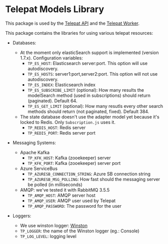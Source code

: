 # Telepat Models Library

This package is used by the [Telepat API](https://github.com/telepat-io/telepat-api) and the [Telepat Worker](https://github.com/telepat-io/telepat-worker).

This package contains the libraries for using various telepat resources:

* Databases:
	* At the moment only elasticSearch support is implemented (version 1.7.x). Configuration variables:
		* `TP_ES_HOST`: Elasticsearch server:port. This option will use autodiscovery.
		* `TP_ES_HOSTS`: server1:port,server2:port. This option will not use autodiscovery.
        * `TP_ES_INDEX`: Elasticsearch index
        * `TP_ES_SUBSCRIBE_LIMIT` (optional): How many results the modelSearch method (used in subscriptions) should return (paginated). Default 64.
        * `TP_ES_GET_LIMIT` (optional): How many resutls every other search methods should return (not paginated, fixed). Default 384.
	* The state database doesn't use the adapter model yet because it's locked to Redis. Only `Subscription.js` uses it.
		* `TP_REDIS_HOST`: Redis server
        * `TP_REDIS_PORT`: Redis server port

* Messaging Systems:
	* Apache Kafka
		* `TP_KFK_HOST`: Kafka (zooekeeper) server
        * `TP_KFK_PORT`: Kafka (zooekeeper) server port
	* Azure ServiceBus
		* `TP_AZURESB_CONNECTION_STRING`: Azure SB connection string
		* `TP_AZURESB_MSG_POLLING`: How fast should the messaging server be polled (in milliseconds)
	* AMQP: we've tested it with RabbitMQ 3.5.5
		* `TP_AMQP_HOST`: AMQP server host
		* `TP_AMQP_USER`: AMQP user used by Telepat
		* `TP_AMQP_PASSWORD`: The password for the user

* Loggers:
	* We use winston logger: [Winston](https://github.com/winstonjs/winston)
	* `TP_LOGGER`: the name of the Winston logger (eg.: Console)
	* `TP_LOG_LEVEL`: logging level
